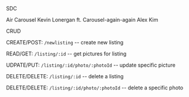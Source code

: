 SDC

Air Carousel Kevin Lonergan ft. 
Carousel-again-again Alex Kim

CRUD

CREATE/POST: `/newlisting` -- create new listing

READ/GET: `/listing/:id` -- get pictures for listing

UDPATE/PUT: `/listing/:id/photo/:photoId` -- update specific picture

DELETE/DELETE: `/listing/:id` -- delete a listing

DELETE/DELETE: `/listing/:id/photo/:photoId` -- delete a specific photo

